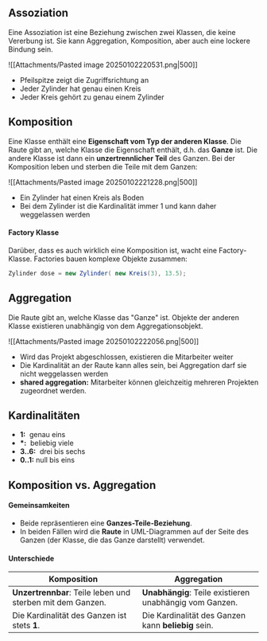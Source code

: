 ## Assoziation
Eine Assoziation ist eine Beziehung zwischen zwei Klassen, die keine Vererbung ist. Sie kann Aggregation, Komposition, aber auch eine lockere Bindung sein.

![[Attachments/Pasted image 20250102220531.png|500]]
- Pfeilspitze zeigt die Zugriffsrichtung an
- Jeder Zylinder hat genau einen Kreis
- Jeder Kreis gehört zu genau einem Zylinder

## Komposition
Eine Klasse enthält eine **Eigenschaft vom Typ der anderen Klasse**. Die Raute gibt an, welche Klasse die Eigenschaft enthält, d.h. das **Ganze** ist. Die andere Klasse ist dann ein **unzertrennlicher Teil** des Ganzen. Bei der Komposition leben und sterben die Teile mit dem Ganzen:

![[Attachments/Pasted image 20250102221228.png|500]]
- Ein Zylinder hat einen Kreis als Boden
- Bei dem Zylinder ist die Kardinalität  immer 1 und kann daher weggelassen werden
#### Factory Klasse
Darüber, dass es auch wirklich eine Komposition ist, wacht eine Factory-Klasse. Factories bauen komplexe Objekte zusammen:
```java
Zylinder dose = new Zylinder( new Kreis(3), 13.5);
```

## Aggregation
Die Raute gibt an, welche Klasse das "Ganze" ist. Objekte der anderen Klasse existieren unabhängig von dem Aggregationsobjekt. 

![[Attachments/Pasted image 20250102222056.png|500]]
- Wird das Projekt abgeschlossen, existieren die Mitarbeiter weiter
- Die Kardinalität an der Raute kann alles sein, bei Aggregation darf sie nicht weggelassen werden
- **shared aggregation:** Mitarbeiter können gleichzeitig mehreren Projekten zugeordnet werden.
## Kardinalitäten
- **1:**  genau eins
- **\*:**  beliebig viele
- **3..6:**  drei bis sechs
- **0..1:** null bis eins

## Komposition vs. Aggregation

#### Gemeinsamkeiten
- Beide repräsentieren eine **Ganzes-Teile-Beziehung**.
- In beiden Fällen wird die **Raute** in UML-Diagrammen auf der Seite des Ganzen (der Klasse, die das Ganze darstellt) verwendet.
#### Unterschiede

| **Komposition**                                            | **Aggregation**                                         |
| ---------------------------------------------------------- | ------------------------------------------------------- |
| **Unzertrennbar**: Teile leben und sterben mit dem Ganzen. | **Unabhängig**: Teile existieren unabhängig vom Ganzen. |
| Die Kardinalität des Ganzen ist stets **1**.               | Die Kardinalität des Ganzen kann **beliebig** sein.     |
